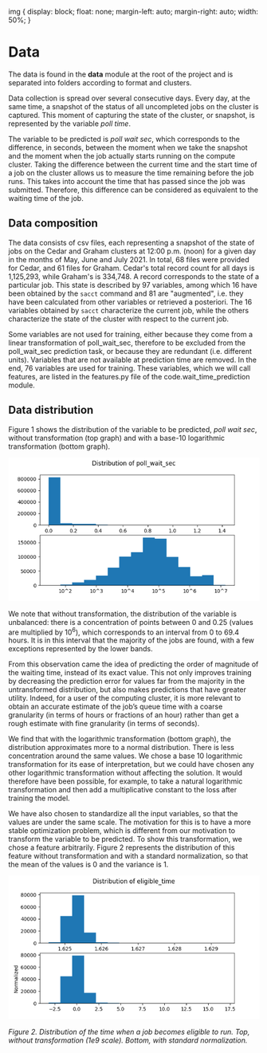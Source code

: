 img {
    display: block;
    float: none;
    margin-left: auto;
    margin-right: auto;
    width: 50%;
}

# Data

The data is found in the **data** module at the root of the project and is separated into folders according to format and clusters.

Data collection is spread over several consecutive days. Every day, at the same time, a snapshot of the status of all uncompleted jobs on the cluster is captured. This moment of capturing the state of the cluster, or snapshot, is represented by the variable _poll time_.

The variable to be predicted is _poll wait sec_, which corresponds to the difference, in seconds, between the moment when we take the snapshot and the moment when the job actually starts running on the compute cluster. Taking the difference between the current time and the start time of a job on the cluster allows us to measure the time remaining before the job runs. This takes into account the time that has passed since the job was submitted. Therefore, this difference can be considered as equivalent to the waiting time of the job.


## Data composition

The data consists of csv files, each representing a snapshot of the state of jobs on the Cedar and Graham clusters at 12:00 p.m. (noon) for a given day in the months of May, June and July 2021. In total, 68 files were provided for Cedar, and 61 files for Graham. Cedar's total record count for all days is 1,125,293, while Graham's is 334,748. A record corresponds to the state of a particular job. This state is described by 97 variables, among which 16 have been obtained by the `sacct` command and 81 are "augmented", i.e. they have been calculated from other variables or retrieved a posteriori. The 16 variables obtained by `sacct` characterize the current job, while the others characterize the state of the cluster with respect to the current job.

Some variables are not used for training, either because they come from a linear transformation of poll_wait_sec, therefore to be excluded from the poll_wait_sec prediction task, or because they are redundant (i.e. different units). Variables that are not available at prediction time are removed. In the end, 76 variables are used for training. These variables, which we will call features, are listed in the features.py file of the code.wait_time_prediction module.


## Data distribution

Figure 1 shows the distribution of the variable to be predicted, _poll wait sec_, without transformation (top graph) and with a base-10 logarithmic transformation (bottom graph). 


![img](../results/plots/dist_poll_wait_sec.png)


We note that without transformation, the distribution of the variable is unbalanced: there is a concentration of points between 0 and 0.25 (values ​​are multiplied by 10<sup>6</sup>), which corresponds to an interval from 0 to 69.4 hours. It is in this interval that the majority of the jobs are found, with a few exceptions represented by the lower bands. 

From this observation came the idea of ​​predicting the order of magnitude of the waiting time, instead of its exact value. This not only improves training by decreasing the prediction error for values ​​far from the majority in the untransformed distribution, but also makes predictions that have greater utility. Indeed, for a user of the computing cluster, it is more relevant to obtain an accurate estimate of the job’s queue time with a coarse granularity (in terms of hours or fractions of an hour) rather than get a rough estimate with fine granularity (in terms of seconds).

We find that with the logarithmic transformation (bottom graph), the distribution approximates more to a normal distribution. There is less concentration around the same values. We chose a base 10 logarithmic transformation for its ease of interpretation, but we could have chosen any other logarithmic transformation without affecting the solution. It would therefore have been possible, for example, to take a natural logarithmic transformation and then add a multiplicative constant to the loss after training the model.

We have also chosen to standardize all the input variables, so that the values ​​are under the same scale. The motivation for this is to have a more stable optimization problem, which is different from our motivation to transform the variable to be predicted. To show this transformation, we chose a feature arbitrarily. Figure 2 represents the distribution of this feature without transformation and with a standard normalization, so that the mean of the values ​​is 0 and the variance is 1.


![img](../results/plots/dist_eligible_time.png)


_Figure 2. Distribution of the time when a job becomes eligible to run. Top, without transformation (1e9 scale). Bottom, with standard normalization._
